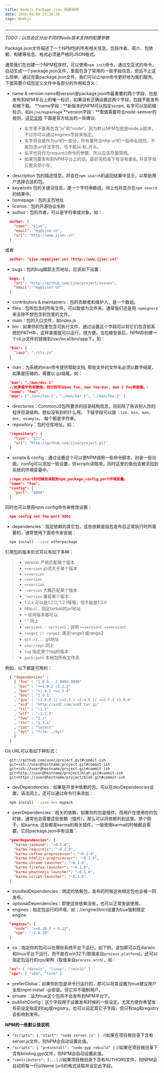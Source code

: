 ```yaml
---
title: Nodejs Package.json 简要说明
date: 2016-09-09 23:30:38
tags: Nodejs
---
```

---
*TODO：以后会区分出不同的Node版本支持的配置参数*

Package.json文件描述了一个NPM包的所有相关信息，包括作者、简介、包依赖、构建等信息。格式必须是严格的JSON格式。

通常我们在创建一个NPM程序时，可以使用`npm init`命令，通过交互式的命令，自动生成一个package.json文件，里面包含了常用的一些字段信息，但远不止这么简单。通过完善package.json文件，我们可以让npm命令更好地为我们服务。下面简要介绍包定义文件中各部分的作用和含义：

- name & version
name和version是package.json中最重要的两个字段，也是发布到NPM平台上的唯一标识，如果没有正确设置这两个字段，包就不能发布和被下载。
**name字段：**新版本的NPM可以指定scope, 名字可以加前缀标识，如`@ijse/mypackage`
**version字段：**取值需要符合node-semver的规则，[详见文档](https://github.com/isaacs/node-semver)
下面是官方给出的一些建议:

> * 名字里不要再包含"js"和"node"，因为默认NPM包就是node.js程序，不过你可以通过engines字段来指定。
> * 名字将会被作为url的一部分，所有要符合http url的一般命名规则，不能包含url非法字符，也不能以.和_开头。
> * 名字也将作为require()命令的参数，所以应该尽量简明。
> * 如果包要发布到NPM平台上的话，最好先检查下有没有重名, 并且字母只能全部小写。

- description
包的描述信息，将会在`npm search`的返回结果中显示，以帮助用户选择合适的包。
- keywords
包的关键词信息，是一个字符串数组，同上也将显示在`npm search`的结果中。
- homepage：包的主页地址
- license：包的开源协议名称
- author：包的作者，可以是字符串或对象，如：
```json
  author: {  
    "name": "ijse",
    "email": "my@ijse.cn",
    "url": "http://www.ijser.cn"
  }
```
或者
```json
  author: "ijse <my@ijser.cn> (http://www.ijser.cn)"  
```
- bugs：包的bug跟踪主页地址，应该如下设置：
```json
  bugs: {  
    "url": "http://github.com/ijse/project/issues",
    "email": "my@ijser.cn"
  }
```
- contributors & maintainers：包的贡献者和维护人，是一个数组。
- files：包所包含的所有文件，可以取值为文件夹。通常我们还是用`.npmignore`来去除不想包含到包里的文件。
- main：包的入口文件，如index.js
- bin：如果你的包里包含可执行文件，通过设置这个字段可以将它们包含到系统的PATH中，这样直接就可以运行，很方便。当包被安装后，NPM将创建一个cli.js文件的链接到/usr/local/bin/iapp下。如：
```json
  "bin": {
    "iapp": "./cli.js"
  }
```
- man：为系统的man命令提供帮助文档, 帮助文件的文件名必须以数字结尾，如果是压缩的，需要以.gz结尾。如：
```json
  "man": "./man/doc.1"
  //如果是字符串数组，则分别可以man foo, man foo-bar, man 2 foo来查看。：
  "name": "foo",
  "man": ["./man/foo.1", "./man/bar.1", "./man/foo.2" ]
```
- directories：CommonJS包所要求的目录结构信息，目前除了告诉别人你的程序目录结构，貌似没有别的什么用。 下级字段可以是：`lib, bin, man, doc, example`。 每个都是字符串。
- repository：包的仓库地址。如：
```json
  "repository": {
    "type": "git",
    "url": "http://github.com/ijse/project.git"
  }
```
- scripts & config：通过设置这个可以使NPM调用一些命令脚本，封装一些功能。config可以添加一些设置，供scripts读取用，同时这里的值也会被添加到系统的环境变量中。
```json
  //npm start的时候会读取到npm_package_config_port环境变量。
  "name": "foo",
  "config": {
    "port": "8080"
  }
```
同时也可以使用npm config命令来修改设置：
```json
  npm config set foo:port 8001  
```
- dependencies：指定依赖的其它包，这些依赖是指包发布后正常执行时所需要的，通常使用下面命令来安装：
```sh
  npm install --save otherpackage  
```
引用包的版本形式可以有如下多种：
> * version 严格匹配某个版本
> * `>version` 必须大于某个版本
> * `>=version`
> * `<version`
> * `<=version`
> * `~version` 大概匹配某个版本
> * `^version` 兼容某个版本
> * 1.2.x 可以是1.2.0, 1.2.1等等，但不能是1.3.0
> * http://... 指定tarball的url地址
> * `*` 任何版本都可以
> * `""` 同上
> * `version1 - version2`：说明 `>=version1 <=version2`
> * `range1 || range2`: 满足range1 或range2
> * `git://...` git地址
> * `user/repo` 同上
> * `tag` 指定某个tag的版本
> * `path/path` 本地包所有文件夹

例如，以下都是可用的：
```json
  { "dependencies" :
    { "foo" : "1.0.0 - 2.9999.9999"
    , "bar" : ">=1.0.2 <2.1.2"
    , "baz" : ">1.0.2 <=2.3.4"
    , "boo" : "2.0.1"
    , "qux" : "<1.0.0 || >=2.3.1 <2.4.5 || >=2.5.2 <3.0.0"
    , "asd" : "http://asdf.com/asdf.tar.gz"
    , "til" : "~1.2"
    , "elf" : "~1.2.3"
    , "two" : "2.x"
    , "thr" : "3.3.x"
    , "lat" : "latest"
    , "dyl" : "file:../dyl"
    }
  }
```
Git URL可以有如下种形式：
```
  git://github.com/user/project.git#commit-ish  
  git+ssh://user@hostname:project.git#commit-ish  
  git+ssh://user@hostname/project.git#commit-ish  
  git+http://user@hostname/project/blah.git#commit-ish  
  git+https://user@hostname/project/blah.git#commit-ish
```
- devDependencies：如果是开发中依赖的包，可以在devDependencies设置。语法同上。还可以通过命令行来添加：
```sh
  npm install --save-dev mypack
```
- peerDependencies：相关的依赖，如果你的包是插件，而用户在使用你的包时候，通常也会需要这些依赖（插件），那么可以将依赖列到这里。举个例子，如karma, 这些都是karma的相关插件，一般使用karma的时候都会需要。它的package.json中有设置：
```json
  "peerDependencies": {
    "karma-jasmine": "~0.1.0",
    "karma-requirejs": "~0.2.0",
    "karma-coffee-preprocessor": "~0.1.0",
    "karma-html2js-preprocessor": "~0.1.0",
    "karma-chrome-launcher": "~0.1.0",
    "karma-firefox-launcher": "~0.1.0",
    "karma-phantomjs-launcher": "~0.1.0",
    "karma-script-launcher": "~0.1.0"
  }
```
- bundledDependencies：绑定的依赖包，发布的时候这些绑定包也会被一同发布。
- optionalDependencies：即使这些依赖没有，也可以正常安装使用。
- engines：指定包运行的环境，如：//engineStrict设置为true强制限定 engine
```json
  "engines": {
    "node": ">=0.10.3 < 0.12",
    "npm": "~1.0.20"
  }
```
- os：指定你的包可以在哪些系统平台下运行。如下例，该包即可以在darwin和linux平台下运行，而不能在win32下(取值来自`process.platform`)。还可以指定包运行的cpu架构（取值来自`process.arch`），如：
```json
  "os": [ "darwin", "linux", "!win32" ]
  "cpu": [ "x64", "!arm" ]
```
- preferGlobal：如果你的包是命令行运行的，那可以将其设置为true建议用户全局(npm install -g)安装。但它并不强制用户。
- private：设为true这个包将不会发布到NPM平台下。
- publishConfig：这个字段用于设置发布时候的一些设定。尤其方便你希望发布前设定指定的tag或registry。也可以设定其它子字段，但只有tag和registry会影响到发布。

**NPM的一些默认值说明**
* `"scripts": { "start": "node server.js" } `
//如果在项目根目录下含有server.js文件，则NPM会自动设置此值。
* `"scripts": { "preinstall": "node-gyp rebuild" }`
//如果在项目根目录下含有binding.gyp文件，则NPM会自动设置此值。
* `"contributors": [...]`
//如果项目根目录下含有AUTHORS文件，则NPM会自动将每一行以Name <email> (url)的格式读取并设定此字段。
